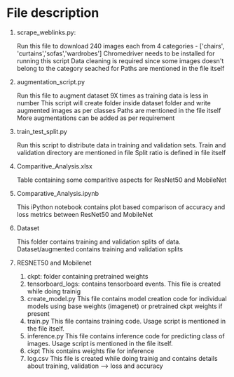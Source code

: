 # File description

1. scrape_weblinks.py:

	Run this file to download 240 images each from 4 categories - ['chairs', 'curtains','sofas','wardrobes']
	Chromedriver needs to be installed for running this script
	Data cleaning is required since some images doesn't belong to the category seached for
	Paths are mentioned in the file itself


2. augmentation_script.py

	Run this file to augment dataset 9X times as training data is less in number
	This script will create folder inside dataset folder and write augmented images as per classes
	Paths are mentioned in the file itself
	More augmentations can be added as per requirement


3. train_test_split.py

	Run this script to distribute data in training and validation sets.
	Train and validation directory are mentioned in file
	Split ratio is defined in file itself

4. Comparitive_Analysis.xlsx

	Table containing some comparitive aspects for ResNet50 and MobileNet

5. Comparative_Analysis.ipynb

	This iPython notebook contains plot based comparison of accuracy and loss metrics between ResNet50 and MobileNet

6. Dataset

	This folder contains training and validation splits of data. Dataset/augmented contains training and validation splits

7. RESNET50 and Mobilenet

	1. ckpt: folder containing pretrained weights
	2. tensorboard_logs: contains tensorboard events. This file is created while doing trainig
	3. create_model.py
		This file contains model creation code for individual models using base weights (imagenet) or pretrained ckpt weights if present
	4. train.py
		This file contains training code. Usage script is mentioned in the file itself.
	5. inference.py
		This file contains inference code for predicting class of images. Usage script is mentioned in the file itself.
	6. ckpt
		This contains weights file for inference
	7. log.csv
		This file is created while doing trainig and contains details about training, validation --> loss and accuracy
